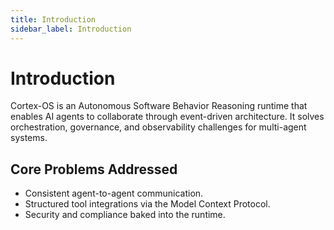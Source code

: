 ```yaml
---
title: Introduction
sidebar_label: Introduction
---
```


# Introduction

Cortex-OS is an Autonomous Software Behavior Reasoning runtime that enables AI agents to collaborate through event-driven architecture. It solves orchestration, governance, and observability challenges for multi-agent systems.

## Core Problems Addressed
- Consistent agent-to-agent communication.
- Structured tool integrations via the Model Context Protocol.
- Security and compliance baked into the runtime.
